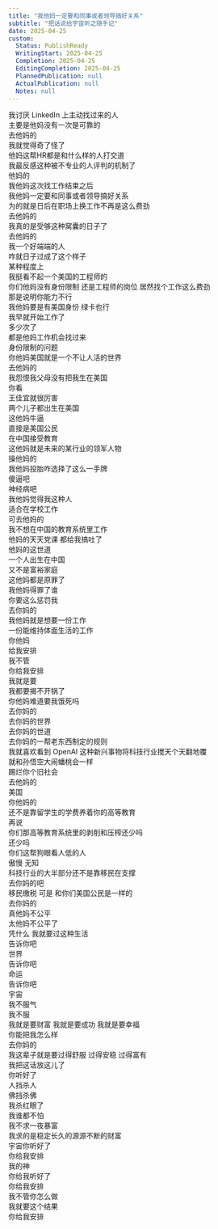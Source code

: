 ```yaml
---    
title: "我他妈一定要和同事或者领导搞好关系"    
subtitle: "把话说给宇宙听之随手记"    
date: 2025-04-25    
custom:    
  Status: PublishReady    
  WritingStart: 2025-04-25    
  Completion: 2025-04-25    
  EditingCompletion: 2025-04-25    
  PlannedPublication: null    
  ActualPublication: null    
  Notes: null    
---      
```

我讨厌 LinkedIn 上主动找过来的人      
主要是他妈没有一次是可靠的      
去他妈的        
我就觉得奇了怪了      
他妈这帮HR都是和什么样的人打交道      
我最反感这种被不专业的人评判的机制了      
他妈的        
我他妈这次找工作结束之后      
我他妈一定要和同事或者领导搞好关系      
为的就是日后在职场上换工作不再是这么费劲      
去他妈的        
我真的是受够这种窝囊的日子了      
去他妈的      
我一个好端端的人      
咋就日子过成了这个样子        
某种程度上      
我挺看不起一个美国的工程师的      
你们他妈没有身份限制 还是工程师的岗位 居然找个工作这么费劲      
那是说明你能力不行      
我他妈要是有美国身份 绿卡也行      
我早就开始工作了      
多少次了      
都是他妈工作机会找过来      
身份限制的问题      
你他妈美国就是一个不让人活的世界      
去他妈的      
我怨恨我父母没有把我生在美国        
你看      
王佳宜就很厉害      
两个儿子都出生在美国      
这他妈牛逼      
直接是美国公民      
在中国接受教育      
这他妈就是未来的某行业的领军人物      
操他妈的      
我他妈投胎咋选择了这么一手牌      
傻逼吧      
神经病吧        
我他妈觉得我这种人      
适合在学校工作      
可去他妈的      
我不想在中国的教育系统里工作      
他妈的天天党课 都给我搞吐了        
他妈的这世道      
一个人出生在中国      
又不是富裕家庭      
这他妈都是原罪了        
我他妈得罪了谁      
你要这么惩罚我      
去你妈的        
我他妈就是想要一份工作      
一份能维持体面生活的工作      
你他妈      
给我安排      
我不管      
你给我安排      
我就是要      
我都要揭不开锅了      
你他妈难道要我饿死吗        
去你妈的      
去你妈的世界      
去你妈的世道      
去你妈的一帮老东西制定的规则        
我就喜欢看到 OpenAI 这种新兴事物将科技行业搅天个天翻地覆      
就和孙悟空大闹蟠桃会一样      
踢烂你个旧社会      
去他妈的        
美国      
你他妈的      
还不是靠留学生的学费养着你的高等教育      
再说      
你们那高等教育系统里的剥削和压榨还少吗      
还少吗        
你们这帮狗眼看人低的人      
傲慢 无知      
科技行业的大半部分还不是靠移民在支撑      
去你妈的吧      
移民缴税 可是 和你们美国公民是一样的      
去你妈的      
真他妈不公平      
太他妈不公平了      
凭什么 我就要过这种生活        
告诉你吧      
世界      
告诉你吧      
命运      
告诉你吧      
宇宙      
我不服气      
我不服        
我就是要财富 我就是要成功 我就是要幸福      
你能把我怎么样        
去你妈的        
我这辈子就是要过得舒服 过得安稳 过得富有      
我把这话放这儿了      
你听好了        
人挡杀人      
佛挡杀佛        
我杀红眼了      
我谁都不怕        
我不求一夜暴富      
我求的是稳定长久的源源不断的财富        
宇宙你听好了      
你给我安排      
我的神      
你给我听好了      
你给我安排      
我不管你怎么做      
我就要这个结果      
你给我安排        
    